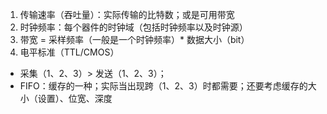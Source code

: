 1. 传输速率（吞吐量）：实际传输的比特数；或是可用带宽
2. 时钟频率：每个器件的时钟域（包括时钟频率以及时钟源）
3. 带宽 = 采样频率（一般是一个时钟频率）* 数据大小（bit）
4. 电平标准（TTL/CMOS）


- 采集（1、2、3）> 发送（1、2、3）；
- FIFO：缓存的一种；实际当出现跨（1、2、3）时都需要；还要考虑缓存的大小（设置）、位宽、深度


